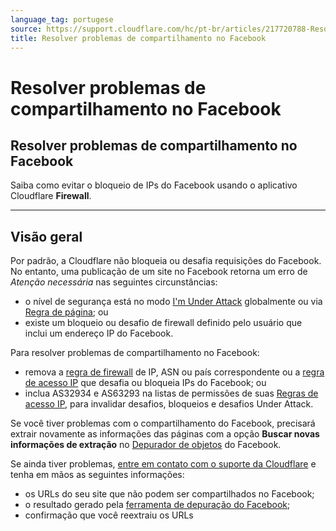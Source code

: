 ```yaml
---
language_tag: portugese
source: https://support.cloudflare.com/hc/pt-br/articles/217720788-Resolver-problemas-de-compartilhamento-no-Facebook
title: Resolver problemas de compartilhamento no Facebook
---
```


# Resolver problemas de compartilhamento no Facebook

## Resolver problemas de compartilhamento no Facebook

Saiba como evitar o bloqueio de IPs do Facebook usando o aplicativo Cloudflare **Firewall**.

___

## Visão geral

Por padrão, a Cloudflare não bloqueia ou desafia requisições do Facebook. No entanto, uma publicação de um site no Facebook retorna um erro de _Atenção necessária_ nas seguintes circunstâncias:

-   o nível de segurança está no modo [I'm Under Attack](https://support.cloudflare.com/hc/search/click?data=BAh7CjoHaWRpBN5a7gs6CXR5cGVJIgxhcnRpY2xlBjoGRVQ6CHVybEkiSC9oYy9lbi11cy9hcnRpY2xlcy8yMDAxNzAyMDYtSG93LWRvLUktZW5hYmxlLUktbS1VbmRlci1BdHRhY2stbW9kZS0GOwdGOg5zZWFyY2hfaWRJIik4YjE5YTBmNS0zNDViLTRkZmEtYmEzYy01NDk4NDlhNmZkNjEGOwdGOglyYW5raQ8%3D--12cd9c846382e475f31a1186344911da7ed54d9c) globalmente ou via [Regra de página](https://support.cloudflare.com/hc/articles/200172336); ou
-   existe um bloqueio ou desafio de firewall definido pelo usuário que inclui um endereço IP do Facebook.

Para resolver problemas de compartilhamento no Facebook:

-   remova a [regra de firewall](https://support.cloudflare.com/hc/articles/360016473712) de IP, ASN ou país correspondente ou a [regra de acesso IP](https://support.cloudflare.com/hc/articles/217074967) que desafia ou bloqueia IPs do Facebook; ou
-   inclua AS32934 e AS63293 na listas de permissões de suas [Regras de acesso IP](https://support.cloudflare.com/hc/articles/217074967), para invalidar desafios, bloqueios e desafios Under Attack.

Se você tiver problemas com o compartilhamento do Facebook, precisará extrair novamente as informações das páginas com a opção **Buscar novas informações de extração** no [Depurador de objetos](https://developers.facebook.com/tools/debug/og/object/) do Facebook.

Se ainda tiver problemas, [entre em contato com o suporte da Cloudflare](https://support.cloudflare.com/hc/articles/200172476#h_4b8753c8-f422-4c74-9e8e-07026c4da730) e tenha em mãos as seguintes informações:

-   os URLs do seu site que não podem ser compartilhados no Facebook;
-   o resultado gerado pela [ferramenta de depuração do Facebook](https://developers.facebook.com/tools/debug/og/object/);
-   confirmação que você reextraiu os URLs
